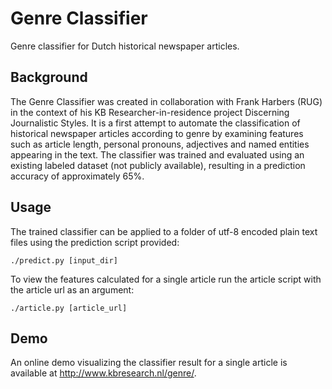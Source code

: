 # Genre Classifier

Genre classifier for Dutch historical newspaper articles.

## Background

The Genre Classifier was created in collaboration with Frank Harbers (RUG) in the context of his KB Researcher-in-residence project Discerning Journalistic Styles. It is a first attempt to automate the classification of historical newspaper articles according to genre by examining features such as article length, personal pronouns, adjectives and named entities appearing in the text. The classifier was trained and evaluated using an existing labeled dataset (not publicly available), resulting in a prediction accuracy of approximately 65%.

## Usage

The trained classifier can be applied to a folder of utf-8 encoded plain text files using the prediction script provided:

`./predict.py [input_dir]`

To view the features calculated for a single article run the article script with the article url as an argument:

`./article.py [article_url]`

## Demo
An online demo visualizing the classifier result for a single article is available at http://www.kbresearch.nl/genre/.
